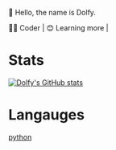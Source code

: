 👋 Hello, the name is Dolfy.

🧑‍💻 Coder | 😊 Learning more |

# Stats
[![Dolfy's GitHub stats](https://github-readme-stats.vercel.app/api?username=Penoziosmoon&show_icons=True&theme=radical)](https://github.com/penozious/github-readme-stats)

# Langauges
[python](https://img.shields.io/badge/Python-FFD43B?style=for-the-badge&logo=python&logoColor=blue)
